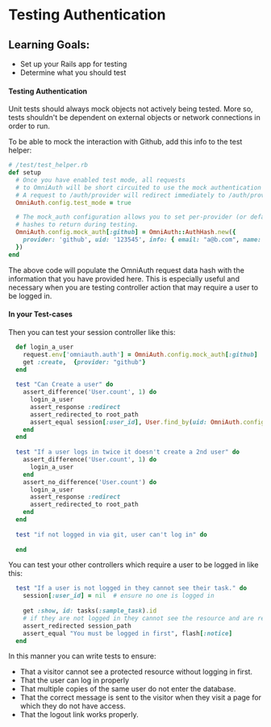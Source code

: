 # Testing Authentication

## Learning Goals:
- Set up your Rails app for testing
- Determine what you should test

#### Testing Authentication
Unit tests should always mock objects not actively being tested. More so, tests shouldn't be dependent on external objects or network connections in order to run.

To be able to mock the interaction with Github, add this info to the test helper:

```ruby
# /test/test_helper.rb
def setup
  # Once you have enabled test mode, all requests
  # to OmniAuth will be short circuited to use the mock authentication hash.
  # A request to /auth/provider will redirect immediately to /auth/provider/callback.
  OmniAuth.config.test_mode = true

  # The mock_auth configuration allows you to set per-provider (or default) authentication
  # hashes to return during testing.
  OmniAuth.config.mock_auth[:github] = OmniAuth::AuthHash.new({
    provider: 'github', uid: '123545', info: { email: "a@b.com", name: "Ada" }
  })
end
```

The above code will populate the OmniAuth request data hash with the information that you have provided here. This is especially useful and necessary when you are testing controller action that may require a user to be logged in.

#### In your Test-cases

Then you can test your session controller like this:

```ruby
  def login_a_user
    request.env['omniauth.auth'] = OmniAuth.config.mock_auth[:github]
    get :create,  {provider: "github"}
  end
  
  test "Can Create a user" do
    assert_difference('User.count', 1) do
      login_a_user
      assert_response :redirect
      assert_redirected_to root_path
      assert_equal session[:user_id], User.find_by(uid: OmniAuth.config.mock_auth[:github][:uid], provider: 'github').id
  	end
  end
  
  test "If a user logs in twice it doesn't create a 2nd user" do
    assert_difference('User.count', 1) do
      login_a_user
    end
    assert_no_difference('User.count') do
      login_a_user
      assert_response :redirect
      assert_redirected_to root_path
    end
  end
  
  test "if not logged in via git, user can't log in" do
    
  end
```

You can test your other controllers which require a user to be logged in like this:

```ruby
  test "If a user is not logged in they cannot see their task." do
    session[:user_id] = nil  # ensure no one is logged in
     
    get :show, id: tasks(:sample_task).id
    # if they are not logged in they cannot see the resource and are redirected to login.  
    assert_redirected session_path
    assert_equal "You must be logged in first", flash[:notice]
  end
```

In this manner you can write tests to ensure:
-  That a visitor cannot see a protected resource without logging in first.
-  That the user can log in properly
-  That multiple copies of the same user do not enter the database.
-  That the correct message is sent to the visitor when they visit a page for which they do not have access.  
-  That the logout link works properly.

